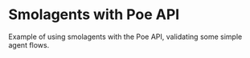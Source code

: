 # Smolagents with Poe API

Example of using smolagents with the Poe API, validating some simple agent flows.